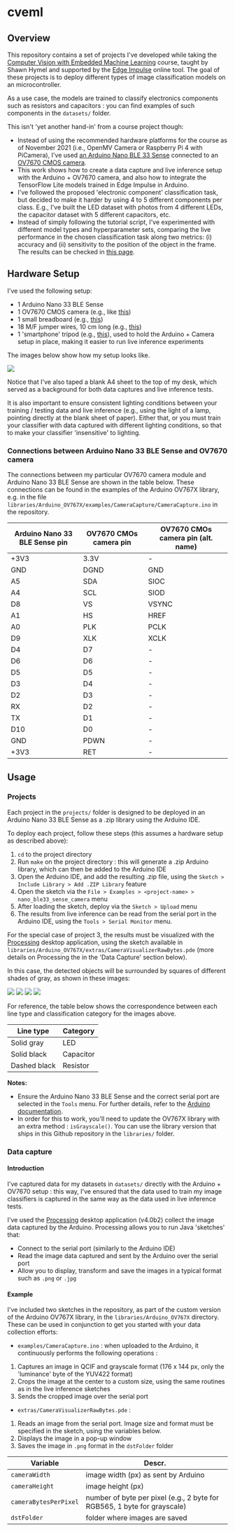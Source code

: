# cveml

## Overview

This repository contains a set of projects I've developed while taking the [Computer Vision with Embedded Machine Learning](https://www.coursera.org/learn/computer-vision-with-embedded-machine-learning) course, taught by Shawn Hymel and supported by the [Edge Impulse](https://www.edgeimpulse.com/) online tool.
The goal of these projects is to deploy different types of image classification models on an microcontroller.

As a use case, the models are trained to classify electronics components such as resistors and capacitors : you can find examples of such components in the `datasets/` folder.

This isn't 'yet another hand-in' from a course project though:

* Instead of using the recommended hardware platforms for the course as of November 2021 (i.e., OpenMV Camera or Raspberry Pi 4 with PiCamera), I've used [an Arduino Nano BLE 33 Sense](https://docs.arduino.cc/hardware/nano-33-ble-sense) connected to an [OV7670 CMOS camera](https://www.openhacks.com/uploadsproductos/ov7670_cmos_camera_module_revc_ds.pdf). 
* This work shows how to create a data capture and live inference setup with the Arduino + OV7670 camera, and also how to integrate the TensorFlow Lite models trained in Edge Impulse in Arduino.
* I've followed the proposed 'electronic component' classification task, but decided to make it harder by using 4 to 5 different components per class. E.g., I've built the LED dataset with photos from 4 different LEDs, the capacitor dataset with 5 different capacitors, etc.
* Instead of simply following the tutorial script, I've experimented with different model types and hyperparameter sets, comparing the live performance in the chosen classification task along two metrics: (i) accuracy and (ii) sensitivity to the position of the object in the frame. 
The results can be checked in [this page](https://adamiaonr.github.io/cveml/).

## Hardware Setup

I've used the following setup:

* 1 Arduino Nano 33 BLE Sense
* 1 OV7670 CMOS camera (e.g., like [this](https://www.openhacks.com/uploadsproductos/ov7670_cmos_camera_module_revc_ds.pdf))
* 1 small breadboard (e.g., [this](https://www.bananarobotics.com/shop/image/cache/data/sku/BR/0/1/0/1/9/BR010198-Small-400-Point-White-Breadboard/top-600x600.JPG))
* 18 M/F jumper wires, 10 cm long (e.g., [this](https://www.ptrobotics.com/jumper-wires/6484-premium-female-male-jumper-wires-100mm-pack-of-40.html))
* 1 'smartphone' tripod (e.g., [this](https://www.amazon.es/gp/product/B01K1VO0LW/ref=ppx_yo_dt_b_asin_title_o00_s00?ie=UTF8&psc=1)), used to hold the Arduino + Camera setup in place, making it easier to run live inference experiments

The images below show how my setup looks like.

![](docs/assets/images/setup-collage.jpg?raw=true)

Notice that I've also taped a blank A4 sheet to the top of my desk, which served as a background for both data captures and live inference tests. 

It is also important to ensure consistent lighting conditions between your training / testing data and live inference (e.g., using the light of a lamp, pointing directly at the blank sheet of paper). Either that, or you must train your classifier with data captured with different lighting conditions, so that to make your classifier 'insensitive' to lighting.

### Connections between Arduino Nano 33 BLE Sense and OV7670 camera

The connections between my particular OV7670 camera module and Arduino Nano 33 BLE Sense are shown in the table below. 
These connections can be found in the examples of the Arduino OV767X library, e.g. in the file `libraries/Arduino_OV767X/examples/CameraCapture/CameraCapture.ino` in the repository.

| Arduino Nano 33 BLE Sense pin | OV7670 CMOs camera pin | OV7670 CMOs camera pin (alt. name) |
|---|---|---|
| +3V3 | 3.3V | - |
| GND | DGND | GND |
| A5 | SDA | SIOC |
| A4 | SCL | SIOD |
| D8 | VS | VSYNC |
| A1 | HS | HREF |
| A0 | PLK | PCLK |
| D9 | XLK | XCLK |
| D4 | D7 | - |
| D6 | D6 | - |
| D5 | D5 | - |
| D3 | D4 | - |
| D2 | D3 | - |
| RX | D2 | - |
| TX | D1 | - |
| D10 | D0 | - |
| GND | PDWN | - |
| +3V3 | RET | - |

## Usage

### Projects

Each project in the `projects/` folder is designed to be deployed in an Arduino Nano 33 BLE Sense as a .zip library using the Arduino IDE.

To deploy each project, follow these steps (this assumes a hardware setup as described above):

1. `cd` to the project directory
2. Run `make` on the project directory : this will generate a .zip Arduino library, which can then be added to the Arduino IDE
4. Open the Arduino IDE, and add the resulting .zip file, using the `Sketch > Include Library > Add .ZIP Library` feature
4. Open the sketch via the `File > Examples > <project-name> > nano_ble33_sense_camera` menu
5. After loading the sketch, deploy via the `Sketch > Upload` menu
6. The results from live inference can be read from the serial port in the Arduino IDE, using the `Tools > Serial Monitor` menu. 

For the special case of project 3, the results must be visualized with the [Processing](https://processing.org/download) desktop application, using the sketch available in `libraries/Arduino_OV767X/extras/CameraVisualizerRawBytes.pde` (more details on Processing the in the 'Data Capture' section below). 

In this case, the detected objects will be surrounded by squares of different shades of gray, as shown in these images:

![](docs/assets/images/003.png?raw=true)
![](docs/assets/images/006.png?raw=true)
![](docs/assets/images/446.png?raw=true)
![](docs/assets/images/448.png?raw=true)

For reference, the table below shows the correspondence between each line type and classification category for the images above.

| Line type | Category |
|---|---|
| Solid gray | LED |
| Solid black | Capacitor |
| Dashed black | Resistor |

**Notes:** 

* Ensure the Arduino Nano 33 BLE Sense and the correct serial port are selected in the `Tools` menu. For further details, refer to the [Arduino documentation](https://docs.arduino.cc/hardware/nano-33-ble-sense).
* In order for this to work, you'll need to update the OV767X library with an extra method : `isGrayscale()`. You can use the library version that ships in this Github repository in the `libraries/` folder.

### Data capture

#### Introduction

I've captured data for my datasets in `datasets/` directly with the Arduino + OV7670 setup : this way, I've ensured that the data used to train my image classifiers is captured in the same way as the data used in live inference tests.

I've used the [Processing](https://processing.org/download) desktop application (v4.0b2) collect the image data captured by the Arduino. Processing allows you to run Java 'sketches' that: 

* Connect to the serial port (similarly to the Arduino IDE)
* Read the image data captured and sent by the Arduino over the serial port
* Allow you to display, transform and save the images in a typical format such as `.png` or `.jpg`

#### Example

I've included two sketches in the repository, as part of the custom version of the Arduino OV767X library, in the `libraries/Arduino_OV767X` directory. These can be used in conjunction to get you started with your data collection efforts:

* `examples/CameraCapture.ino` : when uploaded to the Arduino, it continuously performs the following operations :  

 1. Captures an image in QCIF and grayscale format (176 x 144 px, only the 'luminance' byte of the YUV422 format)
 2. Crops the image at the center to a custom size, using the same routines as in the live inference sketches
 3. Sends the cropped image over the serial port

* `extras/CameraVisualizerRawBytes.pde` : 

 1. Reads an image from the serial port. Image size and format must be specified in the sketch, using the variables below.
 2. Displays the image in a pop-up window
 3. Saves the image in `.png` format in the `dstFolder` folder

| Variable | Descr. |
|---|---|
| `cameraWidth`   | image width (px) as sent by Arduino |
| `cameraHeight ` | image height (px) |
| `cameraBytesPerPixel` | number of byte per pixel (e.g., 2 byte for RGB565, 1 byte for grayscale) |
| `dstFolder` | folder where images are saved|
 